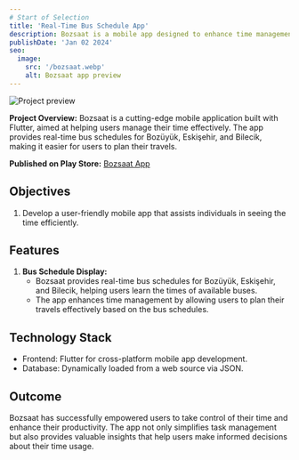 ```yaml
---
# Start of Selection
title: 'Real-Time Bus Schedule App'
description: Bozsaat is a mobile app designed to enhance time management and productivity through innovative features and user-friendly design.
publishDate: 'Jan 02 2024'
seo:
  image:
    src: '/bozsaat.webp'
    alt: Bozsaat app preview
---
```


![Project preview](/bozsaat.webp)

**Project Overview:**
Bozsaat is a cutting-edge mobile application built with Flutter, aimed at helping users manage their time effectively. The app provides real-time bus schedules for Bozüyük, Eskişehir, and Bilecik, making it easier for users to plan their travels.

**Published on Play Store:** [Bozsaat App](https://play.google.com/store/apps/details?id=com.hrzn.bozsaat)

## Objectives

1. Develop a user-friendly mobile app that assists individuals in seeing the time efficiently.

## Features

1. **Bus Schedule Display:**
   - Bozsaat provides real-time bus schedules for Bozüyük, Eskişehir, and Bilecik, helping users learn the times of available buses.
   - The app enhances time management by allowing users to plan their travels effectively based on the bus schedules.

## Technology Stack

- Frontend: Flutter for cross-platform mobile app development.
- Database: Dynamically loaded from a web source via JSON.

## Outcome

Bozsaat has successfully empowered users to take control of their time and enhance their productivity. The app not only simplifies task management but also provides valuable insights that help users make informed decisions about their time usage.

